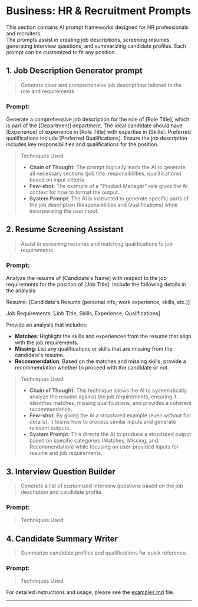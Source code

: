 # Business: HR & Recruitment Prompts

This section contains AI prompt frameworks designed for HR professionals and recruiters.  
The prompts assist in creating job descriptions, screening resumes, generating interview questions, and summarizing candidate profiles. Each prompt can be customized to fit any position.

## 1. **Job Description Generator prompt**  
> Generate clear and comprehensive job descriptions tailored to the role and requirements
### **Prompt:**
Generate a comprehensive job description for the role of [Role Title], which is part of the [Department] department. The ideal candidate should have [Experience] of experience in [Role Title] with expertise in [Skills]. Preferred qualifications include [Preferred Qualifications]. Ensure the job description includes key responsibilities and qualifications for the position.

> Techniques Used:
> - **Chain of Thought**: The prompt logically leads the AI to generate all necessary sections (job title, responsibilities, qualifications) based on input criteria.
> - **Few-shot**: The example of a "Product Manager" role gives the AI context for how to format the output.
> - **System Prompt**: The AI is instructed to generate specific parts of the job description (Responsibilities and Qualifications) while incorporating the user input.

## 2. **Resume Screening Assistant**  
> Assist in screening resumes and matching qualifications to job requirements.
### **Prompt:**
Analyze the resume of [Candidate's Name] with respect to the job requirements for the position of [Job Title]. Include the following details in the analysis:

Resume: [Candidate's Resume (personal info, work experience, skills, etc.)]

Job Requirements: [Job Title, Skills, Experience, Qualifications]

Provide an analysis that includes:

- **Matches**: Highlight the skills and experiences from the resume that align with the job requirements.
- **Missing**: List any qualifications or skills that are missing from the candidate's resume.
- **Recommendation**: Based on the matches and missing skills, provide a recommendation whether to proceed with the candidate or not.

> Techniques Used:
> - **Chain of Thought**: This technique allows the AI to systematically analyze the resume against the job requirements, ensuring it identifies matches, missing qualifications, and provides a coherent recommendation.
> - **Few-shot**: By giving the AI a structured example (even without full details), it learns how to process similar inputs and generate relevant outputs.
> - **System Prompt**: This directs the AI to produce a structured output based on specific categories (Matches, Missing, and Recommendation) while focusing on user-provided inputs for resume and job requirements.

## 3. **Interview Question Builder**  
> Generate a list of customized interview questions based on the job description and candidate profile.
### **Prompt:**

> Techniques Used:
## 4. **Candidate Summary Writer**  
> Summarize candidate profiles and qualifications for quick reference.
### **Prompt:**

> Techniques Used:
> 

For detailed instructions and usage, please see the [examples.md](examples.md) file.

---
